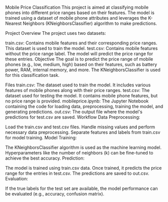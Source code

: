 Mobile Price Classification
This project is aimed at classifying mobile phones into different price ranges based on their features. The model is trained using a dataset of mobile phone attributes and leverages the K-Nearest Neighbors (KNeighborsClassifier) algorithm to make predictions.

Project Overview
The project uses two datasets:

train.csv: Contains mobile features and their corresponding price ranges. This dataset is used to train the model.
test.csv: Contains mobile features without the price range label. The model will predict the price range for these entries.
Objective
The goal is to predict the price range of mobile phones (e.g., low, medium, high) based on their features, such as battery power, RAM, internal memory, and more. The KNeighborsClassifier is used for this classification task.

Files
train.csv: The dataset used to train the model. It includes various features of mobile phones along with their price ranges.
test.csv: The dataset used for testing the model. It contains mobile phone features, but no price range is provided.
mobileprice.ipynb: The Jupyter Notebook containing the code for loading data, preprocessing, training the model, and generating predictions.
out.csv: The output file where the model's predictions for test.csv are saved.
Workflow
Data Preprocessing:

Load the train.csv and test.csv files.
Handle missing values and perform necessary data preprocessing.
Separate features and labels from train.csv for model training.
Model Training:

The KNeighborsClassifier algorithm is used as the machine learning model.
Hyperparameters like the number of neighbors (k) can be fine-tuned to achieve the best accuracy.
Prediction:

The model is trained using train.csv data.
Once trained, it predicts the price range for the entries in test.csv.
The predictions are saved to out.csv.
Evaluation:

If the true labels for the test set are available, the model performance can be evaluated (e.g., accuracy, confusion matrix).
